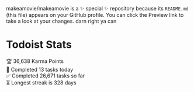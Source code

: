 makeamovie/makeamovie is a ✨ special ✨ repository because its `README.md` (this file) appears on your GitHub profile.
You can click the Preview link to take a look at your changes. darn right ya can

# Todoist Stats

<!-- TODO-IST:START -->
🏆  36,638 Karma Points           
🌸  Completed 13 tasks today           
✅  Completed 26,671 tasks so far           
⏳  Longest streak is 328 days
<!-- TODO-IST:END -->